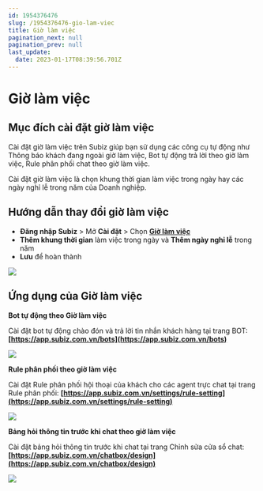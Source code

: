 ```yaml
---
id: 1954376476
slug: /1954376476-gio-lam-viec
title: Giờ làm việc
pagination_next: null
pagination_prev: null
last_update:
  date: 2023-01-17T08:39:56.701Z
---
```


# Giờ làm việc

## Mục đích cài đặt giờ làm việc


Cài đặt giờ làm việc trên Subiz giúp bạn sử dụng các công cụ tự động như Thông báo khách đang ngoài giờ làm việc, Bot tự động trả lời theo giờ làm việc, Rule phân phối chat theo giờ làm việc.

Cài đặt giờ làm việc là chọn khung thời gian làm việc trong ngày hay các ngày nghỉ lễ trong năm của Doanh nghiệp.
## Hướng dẫn thay đổi giờ làm việc


- **Đăng nhập Subiz** > Mở **Cài đặt** > Chọn **[Giờ làm việc](https://app.subiz.com.vn/settings/business-hours)**
- **Thêm khung thời gian** làm việc trong ngày và **Thêm ngày nghỉ lễ** trong năm
- **Lưu** để hoàn thành


![](https://vcdn.subiz-cdn.com/file/firsfrxlowzxnramxaph_acpxkgumifuoofoosble)

## Ứng dụng của Giờ làm việc


**Bot tự động theo Giờ làm việc**

Cài đặt bot tự động chào đón và trả lời tin nhắn khách hàng tại trang BOT: **[https://app.subiz.com.vn/bots](https://app.subiz.com.vn/bots)**


![](https://vcdn.subiz-cdn.com/file/firsfrxlrwinzayihvyb_acpxkgumifuoofoosble)


**Rule phân phối theo giờ làm việc**

Cài đặt Rule phân phối hội thoại của khách cho các agent trực chat tại trang Rule phân phối: **[https://app.subiz.com.vn/settings/rule-setting](https://app.subiz.com.vn/settings/rule-setting)**


![](https://vcdn.subiz-cdn.com/file/firsfrxluiskrvagrmgl_acpxkgumifuoofoosble)


**Bảng hỏi thông tin trước khi chat theo giờ làm việc**

Cài đặt bảng hỏi thông tin trước khi chat tại trang Chỉnh sửa cửa sổ chat: **[https://app.subiz.com.vn/chatbox/design](https://app.subiz.com.vn/chatbox/design)**


![](https://vcdn.subiz-cdn.com/file/firsfrxlwsccuxxunegs_acpxkgumifuoofoosble)